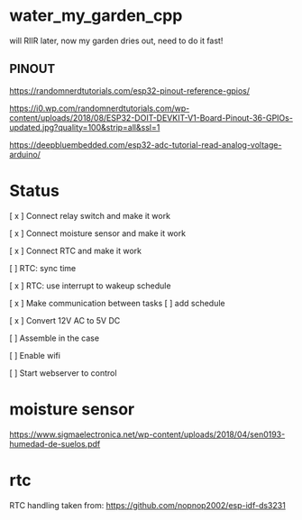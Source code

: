 # water_my_garden_cpp
will RIIR later, now my garden dries out, need to do it fast!

## PINOUT
https://randomnerdtutorials.com/esp32-pinout-reference-gpios/

https://i0.wp.com/randomnerdtutorials.com/wp-content/uploads/2018/08/ESP32-DOIT-DEVKIT-V1-Board-Pinout-36-GPIOs-updated.jpg?quality=100&strip=all&ssl=1

https://deepbluembedded.com/esp32-adc-tutorial-read-analog-voltage-arduino/


# Status
[ x ] Connect relay switch and make it work

[ x ] Connect moisture sensor and make it work

[ x ] Connect RTC and make it work

[ ] RTC: sync time

[ x ] RTC: use interrupt to wakeup schedule

[ x ] Make communication between tasks
[ ] add schedule

[ x ] Convert 12V AC to 5V DC

[ ] Assemble in the case

[ ] Enable wifi

[ ] Start webserver to control

# moisture sensor
https://www.sigmaelectronica.net/wp-content/uploads/2018/04/sen0193-humedad-de-suelos.pdf

# rtc
RTC handling taken from:
https://github.com/nopnop2002/esp-idf-ds3231

